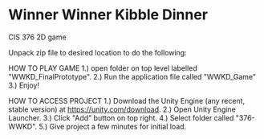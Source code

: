 # Winner Winner Kibble Dinner
CIS 376 2D game

Unpack zip file to desired location to do the following:

HOW TO PLAY GAME
1.) open folder on top level labelled "WWKD_FinalPrototype".
2.) Run the application file called "WWKD_Game"
3.) Enjoy!

HOW TO ACCESS PROJECT
1.) Download the Unity Engine (any recent, stable version) at https://unity.com/download.
2.) Open Unity Engine Launcher.
3.) Click "Add" button on top right.
4.) Select folder called "376-WWKD".
5.) Give project a few minutes for initial load.